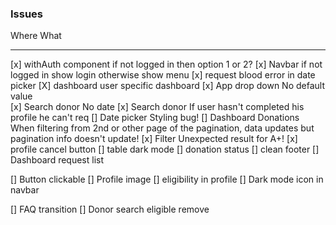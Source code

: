 ### Issues

Where                                   What
-----                                   ----
[x] withAuth component                if not logged in then option 1 or 2?
[x] Navbar                            if not logged in show login otherwise show menu
[x] request blood                     error in date picker
[X] dashboard                         user specific dashboard
[x] App drop down                     No default value  
[x] Search donor                      No date
[x] Search donor                      If user hasn't completed his profile he can't req
[] Date picker                        Styling bug!
[] Dashboard Donations                When filtering from 2nd or other page of the pagination, 
                                      data updates but pagination info doesn't update!
[x] Filter                            Unexpected result for A+!
[x] profile cancel button
[] table dark mode
[] donation status
[] clean footer
[] Dashboard request list

[] Button clickable
[] Profile image
[] eligibility in profile
[] Dark mode icon in navbar

[] FAQ transition
[] Donor search eligible remove